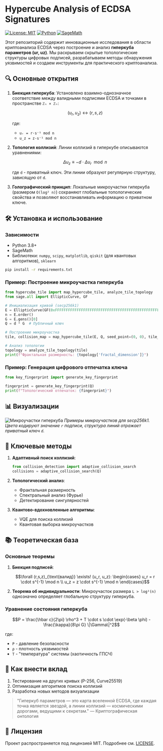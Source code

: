 # Hypercube Analysis of ECDSA Signatures

[![License: MIT](https://img.shields.io/badge/License-MIT-yellow.svg)](https://opensource.org/licenses/MIT)
[![Python](https://img.shields.io/badge/Python-3.8%2B-blue)](https://www.python.org/)
[![SageMath](https://img.shields.io/badge/SageMath-9.0%2B-orange)](https://www.sagemath.org/)

Этот репозиторий содержит инновационные исследования в области криптоанализа ECDSA через построение и анализ **гиперкуба параметров (ur, uz)**. Мы раскрываем скрытые топологические структуры цифровых подписей, разрабатываем методы обнаружения уязвимостей и создаем инструменты для практического криптоанализа.

## 🔍 Основные открытия

1. **Биекция гиперкуба**: Установлено взаимно-однозначное соответствие между валидными подписями ECDSA и точками в пространстве `ℤₙ × ℤₙ`:
   ```math
   (u_r, u_z) \leftrightarrow (r, s, z)
   ```
   где:
   - `uᵣ = r·s⁻¹ mod n`
   - `u_z = z·s⁻¹ mod n`

2. **Топология коллизий**: Линии коллизий в гиперкубе описываются уравнениями:
   ```math
   \Delta u_z \equiv -d \cdot \Delta u_r \mod n
   ```
   где `d` - приватный ключ. Эти линии образуют регулярную структуру, зависящую от `d`.

3. **Голографический принцип**: Локальные микроучастки гиперкуба (размером `O(log² n)`) сохраняют глобальные топологические свойства и позволяют восстанавливать информацию о приватном ключе.

## 🛠 Установка и использование

### Зависимости
- Python 3.8+
- SageMath
- Библиотеки: `numpy`, `scipy`, `matplotlib`, `qiskit` (для квантовых алгоритмов), `sklearn`

```bash
pip install -r requirements.txt
```

### Пример: Построение микроучастка гиперкуба
```python
from hypercube_tile import map_hypercube_tile, analyze_tile_topology
from sage.all import EllipticCurve, GF

# Инициализация кривой (secp256k1)
E = EllipticCurve(GF(0xFFFFFFFFFFFFFFFFFFFFFFFFFFFFFFFFFFFFFFFFFFFFFFFFFFFFFFFEFFFFFC2F), [0,7])
n = E.order()
G = E.gens()[0]
Q = d * G  # Публичный ключ

# Построение микроучастка
tile, collision_map = map_hypercube_tile(E, Q, seed_point=(0, 0), tile_size=1024)

# Анализ топологии
topology = analyze_tile_topology(tile)
print(f"Фрактальная размерность: {topology['fractal_dimension']}")
```

### Пример: Генерация цифрового отпечатка ключа
```python
from key_fingerprint import generate_key_fingerprint

fingerprint = generate_key_fingerprint(Q)
print(f"Топологический отпечаток: {fingerprint}")
```

## 📊 Визуализации

![Микроучастки гиперкуба](https://i.imgur.com/hypercube_tiles.png)
*Примеры микроучастков для secp256k1. Цвета кодируют значение `r` подписи, структура линий отражает приватный ключ `d`.*

## 🔬 Ключевые методы

1. **Адаптивный поиск коллизий**:
   ```python
   from collision_detection import adaptive_collision_search
   collisions = adaptive_collision_search(Q)
   ```

2. **Топологический анализ**:
   - Фрактальная размерность
   - Спектральный анализ (Фурье)
   - Детектирование сингулярностей

3. **Квантово-вдохновленные алгоритмы**:
   - VQE для поиска коллизий
   - Квантовая выборка микроучастков

## 📚 Теоретическая база

### Основные теоремы
1. **Биекция подписей**:
   ```math
   \forall (r,s,z)_{\text{валид}} \exists! (u_r, u_z): 
   \begin{cases} 
   u_r = r \cdot s^{-1} \mod n \\
   u_z = z \cdot s^{-1} \mod n 
   \end{cases}
   ```

2. **Теорема об индивидуальности**:
   Микроучасток размера `L > log²(n)` однозначно определяет глобальную структуру гиперкуба.

### Уравнение состояния гиперкуба
```math
P = \frac{\hbar c}{2\pi} \rho^3 + T \cdot s \cdot \exp(-\beta \phi) - \frac{\kappa}{8\pi G} \|\Gamma\|^2
```
где:
- `P` - давление безопасности
- `ρ` - плотность уязвимостей
- `T` - "температура" системы (хаотичность ГПСЧ)


## 🤝 Как внести вклад
1. Тестирование на других кривых (P-256, Curve25519)
2. Оптимизация алгоритмов поиска коллизий
3. Разработка новых методов визуализации

> "Гиперкуб параметров — это карта вселенной ECDSA, где каждая точка является звездой, а линии коллизий — космическими дорогами, ведущими к секретам." — Криптографическая онтология

## 📄 Лицензия
Проект распространяется под лицензией MIT. Подробнее см. [LICENSE](LICENSE).
